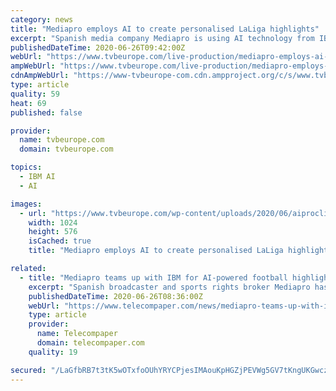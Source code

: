 ```yaml
---
category: news
title: "Mediapro employs AI to create personalised LaLiga highlights"
excerpt: "Spanish media company Mediapro is using AI technology from IBM to create personalised highlights from LaLiga matches. The AIProclips platform allows users to create custom highlights in near real-time."
publishedDateTime: 2020-06-26T09:42:00Z
webUrl: "https://www.tvbeurope.com/live-production/mediapro-employs-ai-to-create-personalised-laliga-highlights"
ampWebUrl: "https://www.tvbeurope.com/live-production/mediapro-employs-ai-to-create-personalised-laliga-highlights?amp"
cdnAmpWebUrl: "https://www-tvbeurope-com.cdn.ampproject.org/c/s/www.tvbeurope.com/live-production/mediapro-employs-ai-to-create-personalised-laliga-highlights?amp"
type: article
quality: 59
heat: 69
published: false

provider:
  name: tvbeurope.com
  domain: tvbeurope.com

topics:
  - IBM AI
  - AI

images:
  - url: "https://www.tvbeurope.com/wp-content/uploads/2020/06/aiproclips.jpg"
    width: 1024
    height: 576
    isCached: true
    title: "Mediapro employs AI to create personalised LaLiga highlights"

related:
  - title: "Mediapro teams up with IBM for AI-powered football highlights platform"
    excerpt: "Spanish broadcaster and sports rights broker Mediapro has launched a new platform called AIProclips that applies Artificial Intelligence for the first time to the generation of football highlights. The pioneering tool uses Watson, IBM's cognitive services ..."
    publishedDateTime: 2020-06-26T08:36:00Z
    webUrl: "https://www.telecompaper.com/news/mediapro-teams-up-with-ibm-for-ai-powered-football-highlights-platform--1344148"
    type: article
    provider:
      name: Telecompaper
      domain: telecompaper.com
    quality: 19

secured: "/LaGfbRB7t3tK5wOTxfoOUhYRYCPjesIMAouKpHGZjPEVWg5GV7tKngUKGwcz9kmgC9vZFg6HLA6KmsYkps0XpRcoEij5DC5Efp07tZm98/cBc+/FOx5fUNflCYLgZH2ZatpooIZgSTIBF0J1xxtMGHYwR4YRgyf8+15UB6AbMtHmSBnk7fGEuDy7Bor8XTvdQjUnuQqiE1TvBPzzGhu02TKrO4rZ4UT8qZBayzxzvQneE9k4INyHMtBQuhw4N8XM+d3u6td9A3A9kiEXgVU7FE/fyLohlfReFtxMdkyf+k6Cmu/UZdsTYKKY3sK8eAvV0oZLescTwMmbMLdImhE6g==;tokdU0eaEGvUDSg+zTY16g=="
---
```



